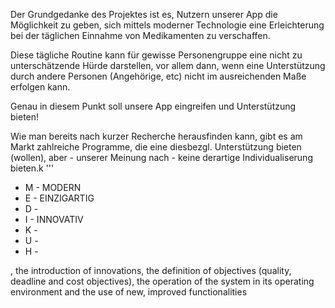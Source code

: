 Der Grundgedanke des Projektes ist es, Nutzern unserer App die Möglichkeit zu geben, sich mittels moderner Technologie eine Erleichterung bei der täglichen Einnahme von Medikamenten zu verschaffen.

Diese tägliche Routine kann für gewisse Personengruppe eine nicht zu unterschätzende Hürde darstellen, vor allem dann, wenn eine Unterstützung durch andere Personen (Angehörige, etc) nicht im ausreichenden Maße erfolgen kann.

Genau in diesem Punkt soll unsere App eingreifen und Unterstützung bieten!

Wie man bereits nach kurzer Recherche herausfinden kann, gibt es am Markt zahlreiche Programme, die eine diesbezgl. Unterstützung bieten (wollen), aber  - unserer Meinung nach - keine derartige Individualiserung bieten.k
'''
- M - MODERN
- E - EINZIGARTIG
- D - 
- I - INNOVATIV
- K - 
- U - 
- H - 




, the introduction of innovations, the definition of objectives (quality, deadline
and cost objectives), the operation of the system in its operating environment and the use of new,
improved functionalities
